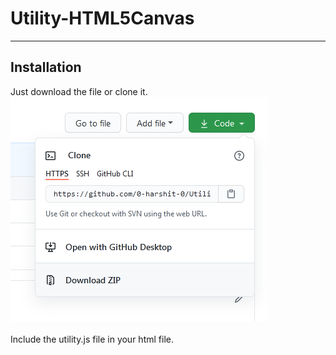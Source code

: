 <h1>Utility-HTML5Canvas</h1>

<hr>
<h2>
	Installation
</h2>
<p>
	Just download the file or clone it.<br>
	<img src='./res/download.png'><br><br>
	Include the utility.js file in your html file.<br>
		<code><script type="application/js" src="utility.js" defer></code><br><br>
	If you want seperate files, navigate to assets folder and include it in your html file.<br>
		<code>
			<script type="application/js" src="/Assets/shapes.js" defer><br>
		</code>
	<br>
		<code>
			<script type="application/js" src="/Assets/vector.js" defer>
		</code>
	<br>
		<code>
			<script type="application/js" src="/Assets/stack.js" defer>
		</code>
</p>
<hr>
<h2>
	Usage
</h2>
<ul>
	<li><h3>Stack.js</h3></li>
	<p>
		You can use this library to create a Stack Data Structure.<br><br>
		For Detailed Guide refer <a href='https://github.com/0-harshit-0/Utility-HTML5Canvas/wiki'>Wiki</a>.
	</p>
	<li><h3>Vector.js</h3></li>
	<p>
		You can use this library to create a 2D vector object and perform various Vector related function.<br><br>
		For Detailed Guide refer <a href='https://github.com/0-harshit-0/Utility-HTML5Canvas/wiki'>Wiki</a>.
	</p>
	<li><h3>shapes.js</h3></li>
	<p>
		This library can be used to draw basic shapes provided in context interface as well as complex shapes like pentagon, hexagon, etc. which are not supported in canvas directly. It can also be used to set colour.<br>
		Other functions like: Line Width, Line cap, shadows, etc. need to be set on your own.<br><br>
		For Detailed Guide refer <a href=https://github.com/0-harshit-0/Utility-HTML5Canvas/wiki>Wiki</a>.
	</p>
</ul>
